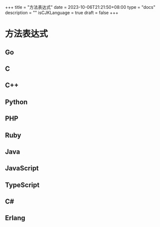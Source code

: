 +++
title = "方法表达式"
date = 2023-10-06T21:21:50+08:00
type = "docs"
description = ""
isCJKLanguage = true
draft = false
+++

# 方法表达式

## Go



## C



## C++



## Python



## PHP



## Ruby



## Java



## JavaScript



## TypeScript



## C#



## Erlang


